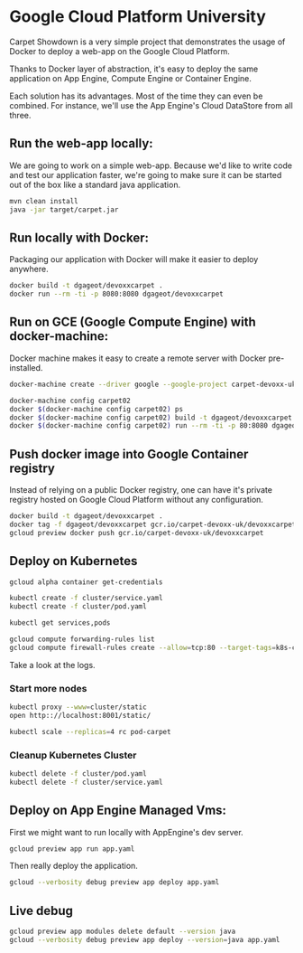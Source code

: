 # Google Cloud Platform University

Carpet Showdown is a very simple project that demonstrates the usage of Docker
to deploy a web-app on the Google Cloud Platform.

Thanks to Docker layer of abstraction, it's easy to deploy the same application
on App Engine, Compute Engine or Container Engine.

Each solution has its advantages. Most of the time they can even be combined.
For instance, we'll use the App Engine's Cloud DataStore from all three.

## Run the web-app locally:

We are going to work on a simple web-app. Because we'd like to write code and
test our application faster, we're going to make sure it can be started out of
the box like a standard java application.

```bash
mvn clean install
java -jar target/carpet.jar
```

## Run locally with Docker:

Packaging our application with Docker will make it easier to deploy anywhere.

```bash
docker build -t dgageot/devoxxcarpet .
docker run --rm -ti -p 8080:8080 dgageot/devoxxcarpet
```

## Run on GCE (Google Compute Engine) with docker-machine:

Docker machine makes it easy to create a remote server with Docker pre-installed.

```bash
docker-machine create --driver google --google-project carpet-devoxx-uk --google-zone europe-west1-d --google-machine-type n1-standard-1 carpet02

docker-machine config carpet02
docker $(docker-machine config carpet02) ps
docker $(docker-machine config carpet02) build -t dgageot/devoxxcarpet .
docker $(docker-machine config carpet02) run --rm -ti -p 80:8080 dgageot/devoxxcarpet
```

## Push docker image into Google Container registry

Instead of relying on a public Docker registry, one can have it's private
registry hosted on Google Cloud Platform without any configuration.

```bash
docker build -t dgageot/devoxxcarpet .
docker tag -f dgageot/devoxxcarpet gcr.io/carpet-devoxx-uk/devoxxcarpet
gcloud preview docker push gcr.io/carpet-devoxx-uk/devoxxcarpet
```

## Deploy on Kubernetes

```bash
gcloud alpha container get-credentials

kubectl create -f cluster/service.yaml
kubectl create -f cluster/pod.yaml

kubectl get services,pods

gcloud compute forwarding-rules list
gcloud compute firewall-rules create --allow=tcp:80 --target-tags=k8s-carpet-node k8s-carpet-node-80
```

Take a look at the logs.

### Start more nodes

```bash
kubectl proxy --www=cluster/static
open http:://localhost:8001/static/

kubectl scale --replicas=4 rc pod-carpet
```

### Cleanup Kubernetes Cluster

```bash
kubectl delete -f cluster/pod.yaml
kubectl delete -f cluster/service.yaml
```

## Deploy on App Engine Managed Vms:

First we might want to run locally with AppEngine's dev server.

```bash
gcloud preview app run app.yaml
```

Then really deploy the application.

```bash
gcloud --verbosity debug preview app deploy app.yaml
```

## Live debug

```bash
gcloud preview app modules delete default --version java
gcloud --verbosity debug preview app deploy --version=java app.yaml
```
